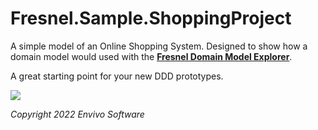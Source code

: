 # Fresnel.Sample.ShoppingProject

A simple model of an Online Shopping System.
Designed to show how a domain model would used with the [**Fresnel Domain Model Explorer**](https://github.com/Envivo-Software/Envivo.Fresnel).

A great starting point for your new DDD prototypes.

![](https://www.envivo.co.uk/images/Fresnel_logo_docs_logo.png)

*Copyright 2022 Envivo Software*